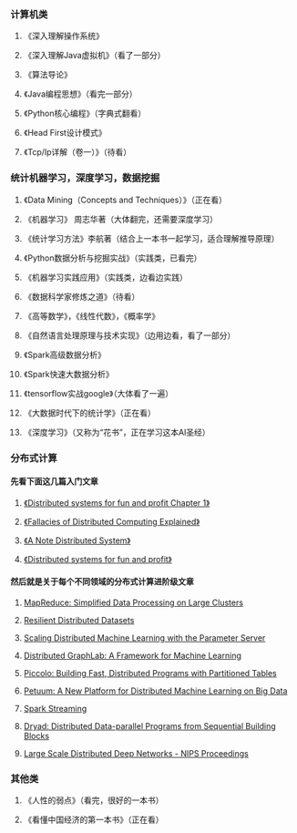 ### 计算机类

1. 《深入理解操作系统》

2. 《深入理解Java虚拟机》（看了一部分）

3. 《算法导论》

4. 《Java编程思想》（看完一部分）

5. 《Python核心编程》（字典式翻看）

6. 《Head First设计模式》

7. 《Tcp/Ip详解（卷一）》（待看）

### 统计机器学习，深度学习，数据挖掘

1. 《Data Mining（Concepts and Techniques）》（正在看）

2. 《机器学习》 周志华著（大体翻完，还需要深度学习）

3. 《统计学习方法》李航著（结合上一本书一起学习，适合理解推导原理）

4. 《Python数据分析与挖掘实战》（实践类，已看完）

5. 《机器学习实践应用》（实践类，边看边实践）

6. 《数据科学家修炼之道》（待看）

7. 《高等数学》，《线性代数》，《概率学》

8. 《自然语言处理原理与技术实现》（边用边看，看了一部分）

9. 《Spark高级数据分析》

10. 《Spark快速大数据分析》

11. 《tensorflow实战google》（大体看了一遍）

12. 《大数据时代下的统计学》（正在看）

13. 《深度学习》（又称为“花书”，正在学习这本AI圣经）

### 分布式计算
#### 先看下面这几篇入门文章
1. [《Distributed systems for fun and profit Chapter 1》](https://link.zhihu.com/?target=http%3A//book.mixu.net/distsys/intro.html)

2. [《Fallacies of Distributed Computing Explained》](https://link.zhihu.com/?target=http%3A//www.rgoarchitects.com/Files/fallacies.pdf
)

3. [《A Note Distributed System》](https://link.zhihu.com/?target=http%3A//citeseerx.ist.psu.edu/viewdoc/summary%3Fdoi%3D10.1.1.41.7628)

4. [《Distributed systems for fun and profit》](https://link.zhihu.com/?target=http%3A//book.mixu.net/distsys/)

#### 然后就是关于每个不同领域的分布式计算进阶级文章

1. [MapReduce: Simplified Data Processing on Large Clusters](https://link.zhihu.com/?target=https%3A//www.google.com.hk/url%3Fsa%3Dt%26rct%3Dj%26q%3D%26esrc%3Ds%26source%3Dweb%26cd%3D1%26ved%3D0ahUKEwimgKrZgb7PAhVS_mMKHZv2AEsQFgggMAA%26url%3D%2568%2574%2574%2570%253a%252f%252f%2572%2565%2573%2565%2561%2572%2563%2568%252e%2567%256f%256f%2567%256c%2565%252e%2563%256f%256d%252f%2561%2572%2563%2568%2569%2576%2565%252f%256d%2561%2570%2572%2565%2564%2575%2563%2565%252d%256f%2573%2564%2569%2530%2534%252e%2570%2564%2566%26usg%3DAFQjCNEL7nTxrQ6fiMUtt4AZh6gK5og2IQ)

2. [Resilient Distributed Datasets](https://link.zhihu.com/?target=https%3A//www.google.com.hk/url%3Fsa%3Dt%26rct%3Dj%26q%3D%26esrc%3Ds%26source%3Dweb%26cd%3D1%26ved%3D0ahUKEwjurZjsgb7PAhUM62MKHavWDhoQFggaMAA%26url%3D%2568%2574%2574%2570%253a%252f%252f%2577%2577%2577%252d%2562%2563%2566%252e%2575%2573%2563%252e%2565%2564%2575%252f%257e%256d%2569%256e%256c%2561%256e%2579%2575%252f%2574%2565%2561%2563%2568%252f%2563%2573%2563%2569%2535%2539%2539%252d%2566%2561%256c%256c%2531%2532%252f%2570%2561%2570%2565%2572%2573%252f%256e%2573%2564%2569%255f%2573%2570%2561%2572%256b%252e%2570%2564%2566%26usg%3DAFQjCNFzpytpG78Bbg8BIWalnQK6FF3UOA)

3. [Scaling Distributed Machine Learning with the Parameter Server](https://link.zhihu.com/?target=https%3A//www.cs.cmu.edu/~muli/file/parameter_server_osdi14.pdf)

4. [Distributed GraphLab: A Framework for Machine Learning](https://link.zhihu.com/?target=http%3A//vldb.org/pvldb/vol5/p716_yuchenglow_vldb2012.pdf)

5. [Piccolo: Building Fast, Distributed Programs with Partitioned Tables](https://link.zhihu.com/?target=https%3A//www.usenix.org/event/osdi10/tech/full_papers/Power.pdf)

6. [Petuum: A New Platform for Distributed Machine Learning on Big Data](https://link.zhihu.com/?target=https%3A//www.cs.cmu.edu/~./seunghak/petuum_kdd15.pdf)

7. [Spark Streaming](https://link.zhihu.com/?target=https%3A//www.google.com.hk/url%3Fsa%3Dt%26rct%3Dj%26q%3D%26esrc%3Ds%26source%3Dweb%26cd%3D1%26ved%3D0ahUKEwjdp5uagr7PAhVY92MKHVgeDx0QFggdMAA%26url%3D%2568%2574%2574%2570%2573%253a%252f%252f%2573%2574%2561%256e%2566%256f%2572%2564%252e%2565%2564%2575%252f%257e%2572%2565%257a%2561%2562%252f%2573%2570%2561%2572%256b%2563%256c%2561%2573%2573%252f%2573%256c%2569%2564%2565%2573%252f%2574%2564%255f%2573%2574%2572%2565%2561%256d%2569%256e%2567%252e%2570%2564%2566%26usg%3DAFQjCNFCSnjtM2UnnYZyuO8h0nBBKo6vfQ)

8. [Dryad: Distributed Data-parallel Programs from Sequential Building Blocks](https://www.microsoft.com/en-us/research/wp-content/uploads/2007/03/eurosys07.pdf)

9. [Large Scale Distributed Deep Networks - NIPS Proceedings](https://link.zhihu.com/?target=https%3A//papers.nips.cc/paper/4687-large-scale-distributed-deep-networks.pdf)



### 其他类

1. 《人性的弱点》（看完，很好的一本书）

2. 《看懂中国经济的第一本书》（正在看）

